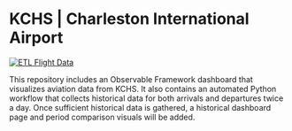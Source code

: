 # KCHS | Charleston International Airport

[![ETL Flight Data](https://github.com/bradfordjohnson/kchs/actions/workflows/etl-flight-data.yaml/badge.svg)](https://github.com/bradfordjohnson/kchs/actions/workflows/etl-flight-data.yaml)

This repository includes an Observable Framework dashboard that visualizes aviation data from KCHS. It also contains an automated Python workflow that collects historical data for both arrivals and departures twice a day. Once sufficient historical data is gathered, a historical dashboard page and period comparison visuals will be added.
